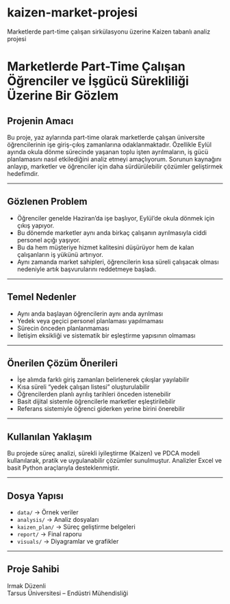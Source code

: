 # kaizen-market-projesi
Marketlerde part-time çalışan sirkülasyonu üzerine Kaizen tabanlı analiz projesi
# Marketlerde Part-Time Çalışan Öğrenciler ve İşgücü Sürekliliği Üzerine Bir Gözlem

## Projenin Amacı

Bu proje, yaz aylarında part-time olarak marketlerde çalışan üniversite öğrencilerinin işe giriş-çıkış zamanlarına odaklanmaktadır. Özellikle Eylül ayında okula dönme sürecinde yaşanan toplu işten ayrılmaların, iş gücü planlamasını nasıl etkilediğini analiz etmeyi amaçlıyorum. Sorunun kaynağını anlayıp, marketler ve öğrenciler için daha sürdürülebilir çözümler geliştirmek hedefimdir.

---

## Gözlenen Problem

- Öğrenciler genelde Haziran’da işe başlıyor, Eylül’de okula dönmek için çıkış yapıyor.
- Bu dönemde marketler aynı anda birkaç çalışanın ayrılmasıyla ciddi personel açığı yaşıyor.
- Bu da hem müşteriye hizmet kalitesini düşürüyor hem de kalan çalışanların iş yükünü artırıyor.
- Aynı zamanda market sahipleri, öğrencilerin kısa süreli çalışacak olması nedeniyle artık başvurularını reddetmeye başladı.

---

## Temel Nedenler

- Aynı anda başlayan öğrencilerin aynı anda ayrılması
- Yedek veya geçici personel planlaması yapılmaması
- Sürecin önceden planlanmaması
- İletişim eksikliği ve sistematik bir eşleştirme yapısının olmaması

---

## Önerilen Çözüm Önerileri

- İşe alımda farklı giriş zamanları belirlenerek çıkışlar yayılabilir
- Kısa süreli “yedek çalışan listesi” oluşturulabilir
- Öğrencilerden planlı ayrılış tarihleri önceden istenebilir
- Basit dijital sistemle öğrencilerle marketler eşleştirilebilir
- Referans sistemiyle öğrenci giderken yerine birini önerebilir

---

## Kullanılan Yaklaşım

Bu projede süreç analizi, sürekli iyileştirme (Kaizen) ve PDCA modeli kullanılarak, pratik ve uygulanabilir çözümler sunulmuştur. Analizler Excel ve basit Python araçlarıyla desteklenmiştir.

---

## Dosya Yapısı

- `data/` → Örnek veriler
- `analysis/` → Analiz dosyaları
- `kaizen_plan/` → Süreç geliştirme belgeleri
- `report/` → Final raporu
- `visuals/` → Diyagramlar ve grafikler

---

## Proje Sahibi

Irmak Düzenli  
Tarsus Üniversitesi – Endüstri Mühendisliği
